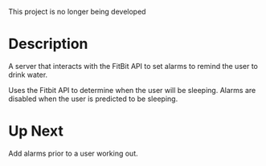 This project is no longer being developed

# Description

A server that interacts with the FitBit API to set alarms to remind the user to drink water.

Uses the Fitbit API to determine when the user will be sleeping. Alarms are disabled when the user is predicted to be sleeping.

# Up Next

Add alarms prior to a user working out.

